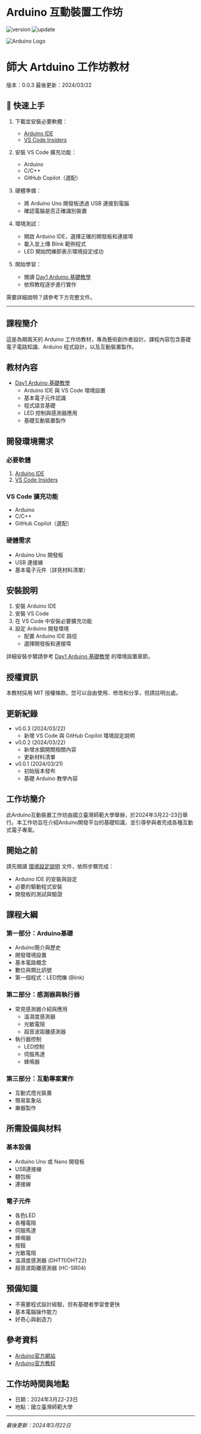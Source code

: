 # Arduino 互動裝置工作坊

![version](https://img.shields.io/badge/版本-0.0.3-blue)
![update](https://img.shields.io/badge/更新日期-2024.03.22-green)

![Arduino Logo](https://www.arduino.cc/en/uploads/Trademark/ArduinoCommunityLogo.png)

# 師大 Artduino 工作坊教材
版本：0.0.3
最後更新：2024/03/22

## 🚀 快速上手
1. 下載並安裝必要軟體：
   - [Arduino IDE](https://www.arduino.cc/en/software)
   - [VS Code Insiders](https://code.visualstudio.com/insiders/)

2. 安裝 VS Code 擴充功能：
   - Arduino
   - C/C++
   - GitHub Copilot（選配）

3. 硬體準備：
   - 將 Arduino Uno 開發板透過 USB 連接到電腦
   - 確認電腦是否正確識別裝置

4. 環境測試：
   - 開啟 Arduino IDE，選擇正確的開發板和連接埠
   - 載入並上傳 Blink 範例程式
   - LED 開始閃爍即表示環境設定成功

5. 開始學習：
   - 閱讀 [Day1 Arduino 基礎教學](Day1_Arduino_基礎教學.md)
   - 依照教程逐步進行實作

需要詳細說明？請參考下方完整文件。

---

## 課程簡介
這是為期兩天的 Arduino 工作坊教材，專為藝術創作者設計。課程內容包含基礎電子電路知識、Arduino 程式設計，以及互動裝置製作。

## 教材內容
- [Day1 Arduino 基礎教學](Day1_Arduino_基礎教學.md)
  - Arduino IDE 與 VS Code 環境設置
  - 基本電子元件認識
  - 程式語言基礎
  - LED 控制與感測器應用
  - 基礎互動裝置製作

## 開發環境需求
### 必要軟體
1. [Arduino IDE](https://www.arduino.cc/en/software)
2. [VS Code Insiders](https://code.visualstudio.com/insiders/)

### VS Code 擴充功能
- Arduino
- C/C++
- GitHub Copilot（選配）

### 硬體需求
- Arduino Uno 開發板
- USB 連接線
- 基本電子元件（詳見材料清單）

## 安裝說明
1. 安裝 Arduino IDE
2. 安裝 VS Code
3. 在 VS Code 中安裝必要擴充功能
4. 設定 Arduino 開發環境
   - 配置 Arduino IDE 路徑
   - 選擇開發板和連接埠

詳細安裝步驟請參考 [Day1 Arduino 基礎教學](Day1_Arduino_基礎教學.md) 的環境設置章節。

## 授權資訊
本教材採用 MIT 授權條款。您可以自由使用、修改和分享，但請註明出處。

## 更新紀錄
- v0.0.3 (2024/03/22)
  - 新增 VS Code 與 GitHub Copilot 環境設定說明
- v0.0.2 (2024/03/22)
  - 新增水銀開關相關內容
  - 更新材料清單
- v0.0.1 (2024/03/21)
  - 初始版本發布
  - 基礎 Arduino 教學內容

## 工作坊簡介

此Arduino互動裝置工作坊由國立臺灣師範大學舉辦，於2024年3月22-23日舉行。本工作坊旨在介紹Arduino開發平台的基礎知識，並引導參與者完成各種互動式電子專案。

## 開始之前
請先閱讀 [環境設定說明](環境設定說明.md) 文件，依照步驟完成：
- Arduino IDE 的安裝與設定
- 必要的驅動程式安裝
- 開發板的測試與驗證

## 課程大綱

### 第一部分：Arduino基礎
- Arduino簡介與歷史
- 開發環境設置
- 基本電路概念
- 數位與類比訊號
- 第一個程式：LED閃爍 (Blink)

### 第二部分：感測器與執行器
- 常見感測器介紹與應用
  - 溫濕度感測器
  - 光敏電阻
  - 超音波距離感測器
- 執行器控制
  - LED控制
  - 伺服馬達
  - 蜂鳴器

### 第三部分：互動專案實作
- 互動式燈光裝置
- 簡易氣象站
- 樂器製作

## 所需設備與材料

### 基本設備
- Arduino Uno 或 Nano 開發板
- USB連接線
- 麵包板
- 連接線

### 電子元件
- 各色LED
- 各種電阻
- 伺服馬達
- 蜂鳴器
- 按鈕
- 光敏電阻
- 溫濕度感測器 (DHT11/DHT22)
- 超音波距離感測器 (HC-SR04)

## 預備知識
- 不需要程式設計經驗，但有基礎者學習會更快
- 基本電腦操作能力
- 好奇心與創造力

## 參考資料
- [Arduino官方網站](https://www.arduino.cc/)
- [Arduino官方教程](https://www.arduino.cc/en/Tutorial/HomePage)


## 工作坊時間與地點
- 日期：2024年3月22-23日
- 地點：國立臺灣師範大學


---

*最後更新：2024年3月22日*